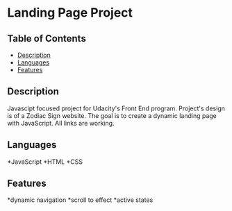 # Landing Page Project

## Table of Contents

* [Description](#Description)
* [Languages](#Languages)
* [Features](#Features)

## Description

Javascipt focused project for Udacity's Front End program. Project's design is of a Zodiac Sign website. The goal is to create a dynamic landing page with JavaScript. All links are working.

## Languages

*JavaScript
*HTML
*CSS

## Features

*dynamic navigation
*scroll to effect
*active states
